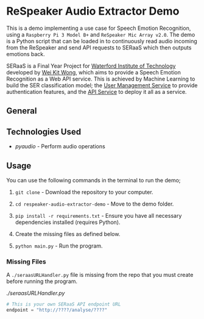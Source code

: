 # ReSpeaker Audio Extractor Demo

This is a demo implementing a use case for Speech Emotion Recognition, using a `Raspberry Pi 3 Model B+` and `ReSpeaker Mic Array v2.0`. The demo is a Python script that can be loaded in to continuously read audio incoming from the ReSpeaker and send API requests to SERaaS which then outputs emotions back.

SERaaS is a Final Year Project for [Waterford Institute of Technology](https://www.wit.ie/) developed by [Wei Kit Wong](https://github.com/andyAndyA), which aims to provide a Speech Emotion Recognition as a Web API service. This is achieved by Machine Learning to build the SER classification model; the [User Management Service](https://github.com/SERaaS/SERaaS-User-Management-Service) to provide authentication features, and the [API Service](https://github.com/SERaaS/SERaaS-API-Service) to deploy it all as a service.

## General

## Technologies Used

* *pyaudio* - Perform audio operations

## Usage

You can use the following commands in the terminal to run the demo;

1) `git clone` - Download the repository to your computer.

2) `cd respeaker-audio-extractor-demo` - Move to the demo folder.

2) `pip install -r requirements.txt` - Ensure you have all necessary dependencies installed (requires Python).

3) Create the missing files as defined below.

4) `python main.py` - Run the program.

### Missing Files

A `./seraasURLHandler.py` file is missing from the repo that you must create before running the program.

*./seraasURLHandler.py*
```python
# This is your own SERaaS API endpoint URL
endpoint = "http://????/analyse/????"
```